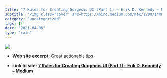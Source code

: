 ```yaml
---
title: "7 Rules for Creating Gorgeous UI (Part 1) – Erik D. Kennedy – Medium"
subtitle: "<img class='cover' src=https://miro.medium.com/max/1200/1*X68DND6Lh8GFvM3i49KOhA.png>"
category: "uncategorized"
tags: []
date: "2021-04-06"
type: "rain"
---
```

<img class="cover" src=https://miro.medium.com/max/1200/1*X68DND6Lh8GFvM3i49KOhA.png>



* **Web site excerpt:** Great actionable tips

* **Link to site:** **[7 Rules for Creating Gorgeous UI (Part 1) – Erik D. Kennedy – Medium](https://medium.com/@erikdkennedy/7-rules-for-creating-gorgeous-ui-part-1-559d4e805cda?source=userActivityShare-d383785221d0-1524310222)**